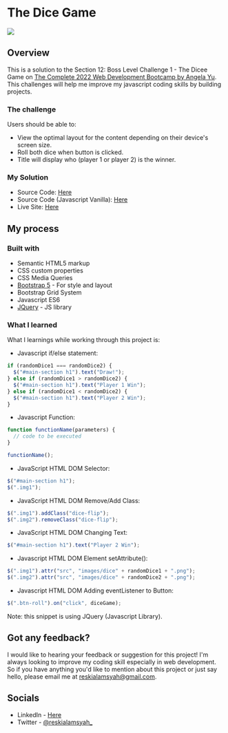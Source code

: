 # The Dice Game

![](https://media1.giphy.com/media/Qb3VOnPIFW7Vc0LnyH/giphy.gif)

## Overview

This is a solution to the Section 12: Boss Level Challenge 1 - The Dicee Game on [The Complete 2022 Web Development Bootcamp by Angela Yu](https://www.udemy.com/course/the-complete-web-development-bootcamp/). This challenges will help me improve my javascript coding skills by building projects.

### The challenge

Users should be able to:

- View the optimal layout for the content depending on their device's screen size.
- Roll both dice when button is clicked.
- Title will display who (player 1 or player 2) is the winner.

### My Solution

- Source Code: [Here](https://github.com/Chillie15/dice-game)
- Source Code (Javascript Vanilla): [Here](https://github.com/Chillie15/dice-game-js-vanilla)
- Live Site: [Here](https://chillie15.github.io/dice-game/)

## My process

### Built with

- Semantic HTML5 markup
- CSS custom properties
- CSS Media Queries
- [Bootstrap 5](https://getbootstrap.com/) - For style and layout
- Bootstrap Grid System
- Javascript ES6
- [JQuery](https://jquery.com/) - JS library

### What I learned

What I learnings while working through this project is:

- Javascript if/else statement:

```js
if (randomDice1 === randomDice2) {
  $("#main-section h1").text("Draw!");
} else if (randomDice1 > randomDice2) {
  $("#main-section h1").text("Player 1 Win");
} else if (randomDice1 < randomDice2) {
  $("#main-section h1").text("Player 2 Win");
}
```

- Javascript Function:

```js
function functionName(parameters) {
  // code to be executed
}

functionName();
```

- JavaScript HTML DOM Selector:

```js
$("#main-section h1");
$(".img1");
```

- JavaScript HTML DOM Remove/Add Class:

```js
$(".img1").addClass("dice-flip");
$(".img2").removeClass("dice-flip");
```

- JavaScript HTML DOM Changing Text:

```js
$("#main-section h1").text("Player 2 Win");
```

- Javascript HTML DOM Element setAttribute():

```js
$(".img1").attr("src", "images/dice" + randomDice1 + ".png");
$(".img2").attr("src", "images/dice" + randomDice2 + ".png");
```

- Javascript HTML DOM Adding eventListener to Button:

```js
$(".btn-roll").on("click", diceGame);
```

Note: this snippet is using JQuery (Javascript Library).

## Got any feedback?

I would like to hearing your feedback or suggestion for this project! I'm always looking to improve my coding skill especially in web development. So if you have anything you'd like to mention about this project or just say hello, please email me at [reskialamsyah@gmail.com](mailto:reskialamsyah@gmail.com?subject=Feedback%20-%20The%20Dice%20Game%20Project).

## Socials

- LinkedIn - [Here](https://www.linkedin.com/in/resky-alamsyah-656652212/)
- Twitter - [@reskialamsyah\_](https://twitter.com/reskialamsyah_)
